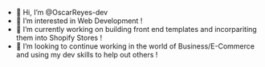 - 👋 Hi, I’m @OscarReyes-dev
- 👀 I’m interested in Web Development !
- 🌱 I’m currently working on building front end templates and incorpariting them into Shopify Stores !
- 💞️ I’m looking to continue working in the world of Business/E-Commerce and using my dev skills to help out others !

